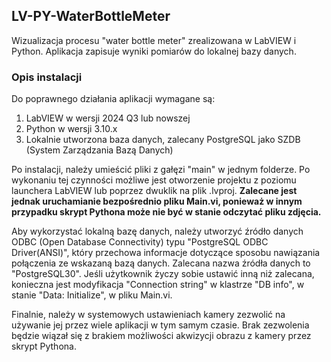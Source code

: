 ## LV-PY-WaterBottleMeter
Wizualizacja procesu "water bottle meter" zrealizowana w LabVIEW i Python. Aplikacja zapisuje wyniki pomiarów do lokalnej bazy danych.

### Opis instalacji
Do poprawnego działania aplikacji wymagane są:
1. LabVIEW w wersji 2024 Q3 lub nowszej
2. Python w wersji 3.10.x
3. Lokalnie utworzona baza danych, zalecany PostgreSQL jako SZDB (System Zarządzania Bazą Danych)

Po instalacji, należy umieścić pliki z gałęzi "main" w jednym folderze. Po wykonaniu tej czynności możliwe jest otworzenie projektu z poziomu launchera LabVIEW lub poprzez dwuklik na plik .lvproj. **Zalecane jest jednak uruchamianie bezpośrednio pliku Main.vi, ponieważ w innym przypadku skrypt Pythona może nie być w stanie odczytać pliku zdjęcia.**

Aby wykorzystać lokalną bazę danych, należy utworzyć źródło danych ODBC (Open Database Connectivity) typu "PostgreSQL ODBC Driver(ANSI)", który przechowa informacje dotyczące sposobu nawiązania połączenia ze wskazaną bazą danych. Zalecana nazwa źródła danych to "PostgreSQL30". Jeśli użytkownik życzy sobie ustawić inną niż zalecana, konieczna jest modyfikacja "Connection string" w klastrze "DB info", w stanie "Data: Initialize", w pliku Main.vi.

Finalnie, należy w systemowych ustawieniach kamery zezwolić na używanie jej przez wiele aplikacji w tym samym czasie. Brak zezwolenia będzie wiązał się z brakiem możliwości akwizycji obrazu z kamery przez skrypt Pythona.

